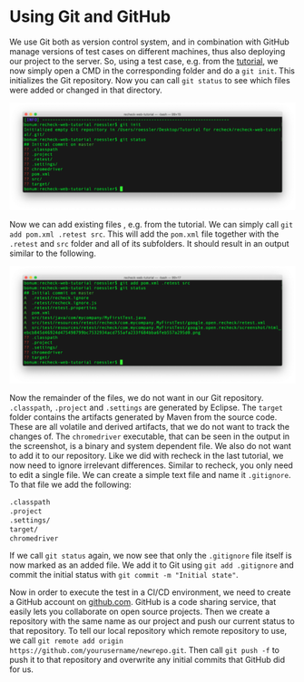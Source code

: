 Using Git and GitHub
====================

We use Git both as version control system, and in combination with GitHub manage versions of test cases on different machines, thus also deploying our project to the server. So, using a test case, e.g. from the [tutorial](explicit-checks.md), we now simply open a CMD in the corresponding folder and do a `git init`. This initializes the Git repository. Now you can call `git status` to see which files were added or changed in that directory.

![Git init and status](git-init-and-status.png)
 
Now we can add existing files , e.g. from the tutorial. We can simply call `git add pom.xml .retest src`. This will add the `pom.xml` file together with the `.retest` and `src` folder and all of its subfolders. It should result in an output similar to the following.

![Git add and status](git-add-and-status.png)
 
Now the remainder of the files, we do not want in our Git repository. `.classpath`, `.project` and `.settings` are generated by Eclipse. The `target` folder contains the artifacts generated by Maven from the source code. These are all volatile and derived artifacts, that we do not want to track the changes of. The `chromedriver` executable, that can be seen in the output in the screenshot, is a binary and system dependent file. We also do not want to add it to our repository. Like we did with recheck in the last tutorial, we now need to ignore irrelevant differences. Similar to recheck, you only need to edit a single file. We can create a simple text file and name it `.gitignore`. To that file we add the following:

```
.classpath
.project
.settings/
target/
chromedriver
```

If we call `git status` again, we now see that only the `.gitignore` file itself is now marked as an added file. We add it to Git using `git add .gitignore` and commit the initial status with `git commit -m "Initial state"`.

Now in order to execute the test in a CI/CD environment, we need to create a GitHub account on [github.com](https://github.com/). GitHub is a code sharing service, that easily lets you collaborate on open source projects. Then we create a repository with the same name as our project and push our current status to that repository. To tell our local repository which remote repository to use, we call `git remote add origin https://github.com/yourusername/newrepo.git`. Then call `git push -f` to push it to that repository and overwrite any initial commits that GitHub did for us.
